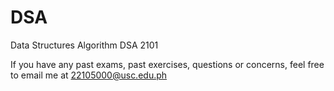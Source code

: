 # DSA
Data Structures Algorithm DSA 2101

If you have any past exams, past exercises, questions or concerns, feel free to email me at 22105000@usc.edu.ph
